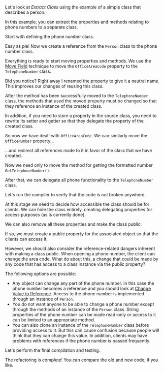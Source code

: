 Let's look at <i>Extract Class</i> using the example of a simple class that describes a person.

In this example, you can extract the properties and methods relating to phone numbers to a separate class.

Start with defining the phone number class.

Easy as pie! Now we create a reference from the <code>Person</code> class to the phone number class.

Everything is ready to start moving properties and methods. We use the <a href="/move-field">Move Field</a> technique to move the <code>OfficeAreaCode</code> property to the <code>TelephoneNumber</code> class.

Did you notice? Right away I renamed the property to give it a neutral name. This improves our changes of reusing this class.

After the method has been successfully moved to the <code>TelephoneNumber</code> class, the methods that used the moved property must be changed so that they reference an instance of the created class.

In addition, if you need to store a property in the source class, you need to rewrite its setter and getter so that they delegate the property of the created class.

So now we have dealt with <code>OfficeAreaCode</code>. We can similarly move the <code>OfficeNumber</code> property...

…and redirect all references made to it in favor of the class that we have created.

Now we need only to move the method for getting the formatted number <code>GetTelephoneNumber()</code>.

After that, we can delegate all phone functionality to the <code>TelephoneNumber</code> class.

Let's run the compiler to verify that the code is not broken anywhere.

At this stage we need to decide how accessible the class should be for clients. We can hide the class entirely, creating delegating properties for access purposes (as is currently done).

We can also remove all these properties and make the class public.

If so, we must create a public property for the associated object so that the clients can access it.

However, we should also consider the reference-related dangers inherent with making a class public. When opening a phone number, the client can change the area code. What do about this, a change that could be made by any code that has access to a class instance via the public property?

The following options are possible: <ul><li>Any object can change any part of the phone number. In this case the phone number becomes a reference and you should look at <a href="/change-value-to-reference">Change Value to Reference</a>. Access to the phone number is implemented through an instance of <code>Person</code>.</li><li>You do not want anyone to be able to change a phone number except through the methods of an instance of the <code>Person</code> class. String properties of the phone number can be made read-only or access to it can be limited to an appropriate method.</li><li>You can also clone an instance of the <code>TelephoneNumber</code> class before providing access to it. But this can cause confusion because people will think that they can change this value. In addition, clients may have problems with references if the phone number is passed frequently.</li></ul>

Let's perform the final compilation and testing.

The refactoring is complete! You can compare the old and new code, if you like.